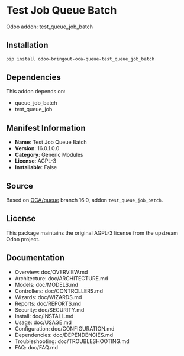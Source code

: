 # Test Job Queue Batch

Odoo addon: test_queue_job_batch

## Installation

```bash
pip install odoo-bringout-oca-queue-test_queue_job_batch
```

## Dependencies

This addon depends on:
- queue_job_batch
- test_queue_job

## Manifest Information

- **Name**: Test Job Queue Batch
- **Version**: 16.0.1.0.0
- **Category**: Generic Modules
- **License**: AGPL-3
- **Installable**: False

## Source

Based on [OCA/queue](https://github.com/OCA/queue) branch 16.0, addon `test_queue_job_batch`.

## License

This package maintains the original AGPL-3 license from the upstream Odoo project.

## Documentation

- Overview: doc/OVERVIEW.md
- Architecture: doc/ARCHITECTURE.md
- Models: doc/MODELS.md
- Controllers: doc/CONTROLLERS.md
- Wizards: doc/WIZARDS.md
- Reports: doc/REPORTS.md
- Security: doc/SECURITY.md
- Install: doc/INSTALL.md
- Usage: doc/USAGE.md
- Configuration: doc/CONFIGURATION.md
- Dependencies: doc/DEPENDENCIES.md
- Troubleshooting: doc/TROUBLESHOOTING.md
- FAQ: doc/FAQ.md

